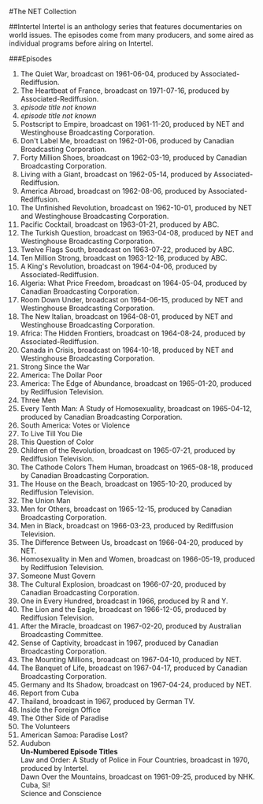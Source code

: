 #The NET Collection

##Intertel
Intertel is an anthology series that features documentaries on world issues.  The episodes come from many producers, and some aired as individual programs before airing on Intertel.

###Episodes
1. The Quiet War, broadcast on 1961-06-04, produced by Associated-Rediffusion.
2. The Heartbeat of France, broadcast on 1971-07-16, produced by Associated-Rediffusion.
3. *episode title not known*
4. *episode title not known*
5. Postscript to Empire, broadcast on 1961-11-20, produced by NET and Westinghouse Broadcasting Corporation.
6. Don't Label Me, broadcast on 1962-01-06, produced by Canadian Broadcasting Corporation.
7. Forty Million Shoes, broadcast on 1962-03-19, produced by Canadian Broadcasting Corporation.
8. Living with a Giant, broadcast on 1962-05-14, produced by Associated-Rediffusion.
9. America Abroad, broadcast on 1962-08-06, produced by Associated-Rediffusion.
10. The Unfinished Revolution, broadcast on 1962-10-01, produced by NET and Westinghouse Broadcasting Corporation.
11. Pacific Cocktail, broadcast on 1963-01-21, produced by ABC.
12. The Turkish Question, broadcast on 1963-04-08, produced by NET and Westinghouse Broadcasting Corporation.
13. Twelve Flags South, broadcast on 1963-07-22, produced by ABC.
14. Ten Million Strong, broadcast on 1963-12-16, produced by ABC.
15. A King's Revolution, broadcast on 1964-04-06, produced by Associated-Rediffusion.
16. Algeria: What Price Freedom, broadcast on 1964-05-04, produced by Canadian Broadcasting Corporation.
17. Room Down Under, broadcast on 1964-06-15, produced by NET and Westinghouse Broadcasting Corporation.
18. The New Italian, broadcast on 1964-08-01, produced by NET and Westinghouse Broadcasting Corporation.
19. Africa: The Hidden Frontiers, broadcast on 1964-08-24, produced by Associated-Rediffusion.
20. Canada in Crisis, broadcast on 1964-10-18, produced by NET and Westinghouse Broadcasting Corporation.
21. Strong Since the War
22. America: The Dollar Poor
23. America: The Edge of Abundance, broadcast on 1965-01-20, produced by Rediffusion Television.
24. Three Men
25. Every Tenth Man: A Study of Homosexuality, broadcast on 1965-04-12, produced by Canadian Broadcasting Corporation.
26. South America: Votes or Violence
27. To Live Till You Die
28. This Question of Color
29. Children of the Revolution, broadcast on 1965-07-21, produced by Rediffusion Television.
30. The Cathode Colors Them Human, broadcast on 1965-08-18, produced by Canadian Broadcasting Corporation.
31. The House on the Beach, broadcast on 1965-10-20, produced by Rediffusion Television.
32. The Union Man
33. Men for Others, broadcast on 1965-12-15, produced by Canadian Broadcasting Corporation.
34. Men in Black, broadcast on 1966-03-23, produced by Rediffusion Television.
35. The Difference Between Us, broadcast on 1966-04-20, produced by NET.
36. Homosexuality in Men and Women, broadcast on 1966-05-19, produced by Rediffusion Television.
37. Someone Must Govern
38. The Cultural Explosion, broadcast on 1966-07-20, produced by Canadian Broadcasting Corporation.
39. One in Every Hundred, broadcast in 1966, produced by R and Y.
40. The Lion and the Eagle, broadcast on 1966-12-05, produced by Rediffusion Television.
41. After the Miracle, broadcast on 1967-02-20, produced by Australian Broadcasting Committee.
42. Sense of Captivity, broadcast in 1967, produced by Canadian Broadcasting Corporation.
43. The Mounting Millions, broadcast on 1967-04-10, produced by NET.
44. The Banquet of Life, broadcast on 1967-04-17, produced by Canadian Broadcasting Corporation.
45. Germany and Its Shadow, broadcast on 1967-04-24, produced by NET.
47. Report from Cuba
48. Thailand, broadcast in 1967, produced by German TV.
49. Inside the Foreign Office
50. The Other Side of Paradise
52. The Volunteers
54. American Samoa: Paradise Lost?
58. Audubon<br/>
**Un-Numbered Episode Titles**<br/>
Law and Order: A Study of Police in Four Countries, broadcast in 1970, produced by Intertel.<br/>
Dawn Over the Mountains, broadcast on 1961-09-25, produced by NHK.<br/>
Cuba, Si!<br/>
Science and Conscience<br/>
